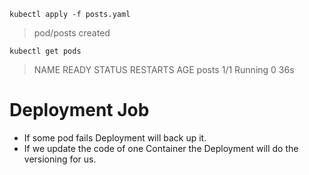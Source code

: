 `kubectl apply -f posts.yaml `
> pod/posts created

`kubectl get pods`
> NAME    READY   STATUS    RESTARTS   AGE
> posts   1/1     Running   0          36s

# Deployment Job
- If some pod fails Deployment will back up it.
- If we update the code of one Container the Deployment will do the versioning for us.